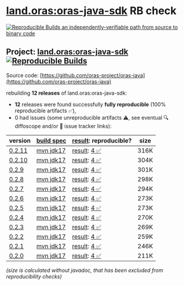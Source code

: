 [land.oras:oras-java-sdk](https://central.sonatype.com/artifact/land.oras/oras-java-sdk/versions) RB check
=======

[![Reproducible Builds](https://reproducible-builds.org/images/logos/rb.svg) an independently-verifiable path from source to binary code](https://reproducible-builds.org/)

## Project: [land.oras:oras-java-sdk](https://central.sonatype.com/artifact/land.oras/oras-java-sdk/versions) [![Reproducible Builds](https://img.shields.io/endpoint?url=https://raw.githubusercontent.com/jvm-repo-rebuild/reproducible-central/master/content/land/oras/oras-java-sdk/badge.json)](https://github.com/jvm-repo-rebuild/reproducible-central/blob/master/content/land/oras/oras-java-sdk/README.md)

Source code: [https://github.com/oras-project/oras-java](https://github.com/oras-project/oras-java)

rebuilding **12 releases** of land.oras:oras-java-sdk:
- **12** releases were found successfully **fully reproducible** (100% reproducible artifacts :white_check_mark:),
- 0 had issues (some unreproducible artifacts :warning:, see eventual :mag: diffoscope and/or :memo: issue tracker links):

| version | [build spec](/BUILDSPEC.md) | [result](https://reproducible-builds.org/docs/jvm/): reproducible? | size |
| -- | --------- | ------ | -- |
| [0.2.11](https://central.sonatype.com/artifact/land.oras/oras-java-sdk/0.2.11/pom) | [mvn jdk17](oras-java-sdk-0.2.11.buildspec) | [result](oras-java-sdk-0.2.11.buildinfo): [4 :white_check_mark: ](oras-java-sdk-0.2.11.buildcompare) | 316K |
| [0.2.10](https://central.sonatype.com/artifact/land.oras/oras-java-sdk/0.2.10/pom) | [mvn jdk17](oras-java-sdk-0.2.10.buildspec) | [result](oras-java-sdk-0.2.10.buildinfo): [4 :white_check_mark: ](oras-java-sdk-0.2.10.buildcompare) | 304K |
| [0.2.9](https://central.sonatype.com/artifact/land.oras/oras-java-sdk/0.2.9/pom) | [mvn jdk17](oras-java-sdk-0.2.9.buildspec) | [result](oras-java-sdk-0.2.9.buildinfo): [4 :white_check_mark: ](oras-java-sdk-0.2.9.buildcompare) | 301K |
| [0.2.8](https://central.sonatype.com/artifact/land.oras/oras-java-sdk/0.2.8/pom) | [mvn jdk17](oras-java-sdk-0.2.8.buildspec) | [result](oras-java-sdk-0.2.8.buildinfo): [4 :white_check_mark: ](oras-java-sdk-0.2.8.buildcompare) | 298K |
| [0.2.7](https://central.sonatype.com/artifact/land.oras/oras-java-sdk/0.2.7/pom) | [mvn jdk17](oras-java-sdk-0.2.7.buildspec) | [result](oras-java-sdk-0.2.7.buildinfo): [4 :white_check_mark: ](oras-java-sdk-0.2.7.buildcompare) | 294K |
| [0.2.6](https://central.sonatype.com/artifact/land.oras/oras-java-sdk/0.2.6/pom) | [mvn jdk17](oras-java-sdk-0.2.6.buildspec) | [result](oras-java-sdk-0.2.6.buildinfo): [4 :white_check_mark: ](oras-java-sdk-0.2.6.buildcompare) | 273K |
| [0.2.5](https://central.sonatype.com/artifact/land.oras/oras-java-sdk/0.2.5/pom) | [mvn jdk17](oras-java-sdk-0.2.5.buildspec) | [result](oras-java-sdk-0.2.5.buildinfo): [4 :white_check_mark: ](oras-java-sdk-0.2.5.buildcompare) | 273K |
| [0.2.4](https://central.sonatype.com/artifact/land.oras/oras-java-sdk/0.2.4/pom) | [mvn jdk17](oras-java-sdk-0.2.4.buildspec) | [result](oras-java-sdk-0.2.4.buildinfo): [4 :white_check_mark: ](oras-java-sdk-0.2.4.buildcompare) | 270K |
| [0.2.3](https://central.sonatype.com/artifact/land.oras/oras-java-sdk/0.2.3/pom) | [mvn jdk17](oras-java-sdk-0.2.3.buildspec) | [result](oras-java-sdk-0.2.3.buildinfo): [4 :white_check_mark: ](oras-java-sdk-0.2.3.buildcompare) | 269K |
| [0.2.2](https://central.sonatype.com/artifact/land.oras/oras-java-sdk/0.2.2/pom) | [mvn jdk17](oras-java-sdk-0.2.2.buildspec) | [result](oras-java-sdk-0.2.2.buildinfo): [4 :white_check_mark: ](oras-java-sdk-0.2.2.buildcompare) | 259K |
| [0.2.1](https://central.sonatype.com/artifact/land.oras/oras-java-sdk/0.2.1/pom) | [mvn jdk17](oras-java-sdk-0.2.1.buildspec) | [result](oras-java-sdk-0.2.1.buildinfo): [4 :white_check_mark: ](oras-java-sdk-0.2.1.buildcompare) | 246K |
| [0.2.0](https://central.sonatype.com/artifact/land.oras/oras-java-sdk/0.2.0/pom) | [mvn jdk17](oras-java-sdk-0.2.0.buildspec) | [result](oras-java-sdk-0.2.0.buildinfo): [4 :white_check_mark: ](oras-java-sdk-0.2.0.buildcompare) | 211K |

<i>(size is calculated without javadoc, that has been excluded from reproducibility checks)</i>

